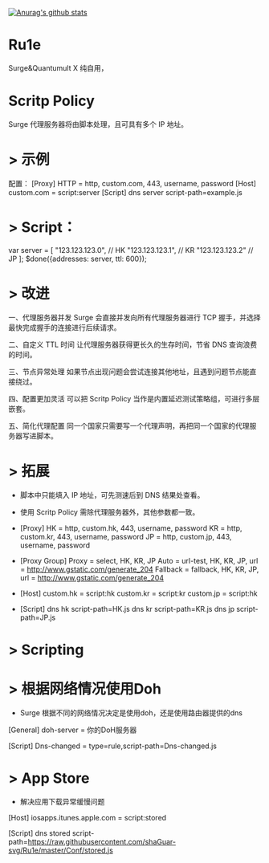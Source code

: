 [![Anurag's github stats](https://github-readme-stats.vercel.app/api?username=shaGuar-svg&theme=monokai&show_icons=true)](https://github.com/anuraghazra/github-readme-stats)

# Ru1e
Surge&Quantumult X 
纯自用，

# Scritp Policy
Surge 代理服务器将由脚本处理，且可具有多个 IP 地址。

# > 示例
配置：
[Proxy]
HTTP = http, custom.com, 443, username, password
[Host]
custom.com = script:server
[Script]
dns server script-path=example.js

# > Script：
var server = [
  "123.123.123.0", // HK
  "123.123.123.1", // KR
  "123.123.123.2" // JP
];
$done({addresses: server, ttl: 600});

# >  改进
一、代理服务器并发
Surge 会直接并发向所有代理服务器进行 TCP 握手，并选择最快完成握手的连接进行后续请求。

 二、自定义 TTL 时间
让代理服务器获得更长久的生存时间，节省 DNS 查询浪费的时间。

 三、节点异常处理
如果节点出现问题会尝试连接其他地址，且遇到问题节点能直接绕过。

 四、配置更加灵活
可以把 Scritp Policy 当作是内置延迟测试策略组，可进行多层嵌套。

 五、简化代理配置
同一个国家只需要写一个代理声明，再把同一个国家的代理服务器写进脚本。



# > 拓展
- 脚本中只能填入 IP 地址，可先测速后到 DNS 结果处查看。
- 使用 Scritp Policy 需除代理服务器外，其他参数都一致。

- [Proxy]
HK = http, custom.hk, 443, username, password
KR = http, custom.kr, 443, username, password
JP = http, custom.jp, 443, username, password

- [Proxy Group]
Proxy = select, HK, KR, JP
Auto = url-test, HK, KR, JP, url = http://www.gstatic.com/generate_204
Fallback = fallback, HK, KR, JP, url = http://www.gstatic.com/generate_204

- [Host]
custom.hk = script:hk
custom.kr = script:kr
custom.jp = script:hk

- [Script]
dns hk script-path=HK.js
dns kr script-path=KR.js
dns jp script-path=JP.js

# > Scripting

# > 根据网络情况使用Doh
- Surge 根据不同的网络情况决定是使用doh，还是使用路由器提供的dns

[General]
doh-server = 你的DoH服务器

[Script]
Dns-changed = type=rule,script-path=Dns-changed.js

# > App Store
- 解决应用下载异常缓慢问题

[Host]
iosapps.itunes.apple.com = script:stored

[Script]
dns stored script-path=https://raw.githubusercontent.com/shaGuar-svg/Ru1e/master/Conf/stored.js
